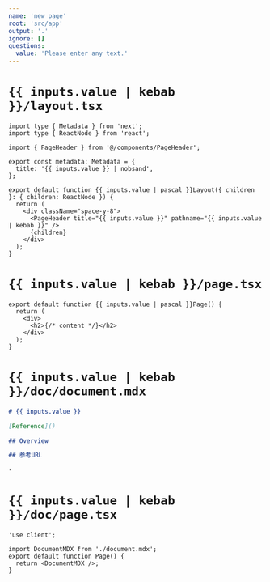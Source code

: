 ```yaml
---
name: 'new page'
root: 'src/app'
output: '.'
ignore: []
questions:
  value: 'Please enter any text.'
---
```


# `{{ inputs.value | kebab }}/layout.tsx`

<!-- Layout -->

```tsx
import type { Metadata } from 'next';
import type { ReactNode } from 'react';

import { PageHeader } from '@/components/PageHeader';

export const metadata: Metadata = {
  title: '{{ inputs.value }} | nobsand',
};

export default function {{ inputs.value | pascal }}Layout({ children }: { children: ReactNode }) {
  return (
    <div className="space-y-8">
      <PageHeader title="{{ inputs.value }}" pathname="{{ inputs.value | kebab }}" />
      {children}
    </div>
  );
}
```

<!-- Page -->

# `{{ inputs.value | kebab }}/page.tsx`

```tsx
export default function {{ inputs.value | pascal }}Page() {
  return (
    <div>
      <h2>{/* content */}</h2>
    </div>
  );
}
```

<!-- Document -->

# `{{ inputs.value | kebab }}/doc/document.mdx`

```md
# {{ inputs.value }}

[Reference]()

## Overview

## 参考URL

-
```

# `{{ inputs.value | kebab }}/doc/page.tsx`

```tsx
'use client';

import DocumentMDX from './document.mdx';
export default function Page() {
  return <DocumentMDX />;
}
```
